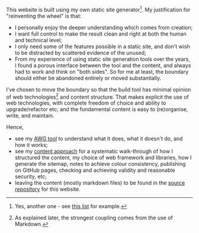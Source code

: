 This website is built using my own static site generator[^1].  My justification for "reinventing the wheel" is that:

- I personally enjoy the deeper understanding which comes from creation;
- I want full control to make the result clean and right at both the human and technical level;
- I only need some of the features possible in a static site, and don't wish to be distracted by scattered evidence of the unused;
- From my experience of using static site generation tools over the years, I found a porous interface between the tool and the content, and always had to work and think on "both sides". So for me at least, the boundary should either be abandoned entirely or moved substantially.

I've chosen to move the boundary so that the build tool has minimal opinion of web technologies[^2] and content structure. That makes explicit the use of web technologies, with complete freedom of choice and ability to upgrade/refactor etc; and the fundamental content is easy to (re)organise, write, and maintain.

Hence,

- see my [AWG tool](awg.html) to understand what it does, what it doesn't do, and how it works;
- see my [content approach](approach.html) for a systematic walk-through of how I structured the content, my choice of web framework and libraries, how I generate the sitemap, notes to achieve colour consistency, publishing on GitHub pages, checking and achieving validity and reasonable security, etc;
- leaving the content (mostly markdown files) to be found in the [source repository](https://github.com/tcorbettclark/tcorbettclark.github.io/tree/master/content) for this website.

[^1]: Yes, another one - see [this list](https://jamstack.org/generators/) for example.
[^2]: As explained later, the strongest coupling comes from the use of Markdown.
